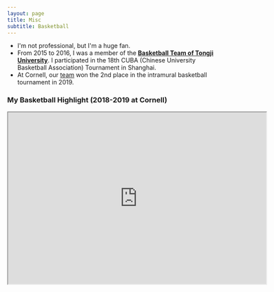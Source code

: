 ```yaml
---
layout: page
title: Misc
subtitle: Basketball
---
```


- I'm not professional, but I'm a huge fan.
- From 2015 to 2016, I was a member of the [**Basketball Team of Tongji University**](img/basketball/tongji_basketball.jpg). I participated in the 18th CUBA (Chinese University Basketball Association) Tournament in Shanghai.
- At Cornell, our [team](img/basketball/cornell_basketball.jpeg) won the 2nd place in the intramural basketball tournament in 2019.

### My Basketball Highlight (2018-2019 at Cornell)

<p>
    <iframe width="600" height = "400" src="https://www.youtube.com/embed/uz4xyalx8dU" alt = "Basketball Clips">

    </iframe>
</p>

Video credit to Jin Shang.
